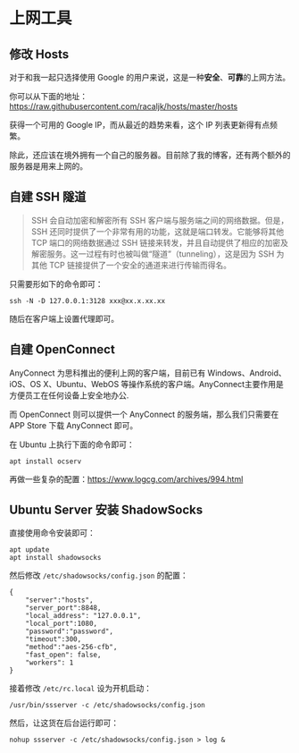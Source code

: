 上网工具
===

修改 Hosts
---

对于和我一起只选择使用 Google 的用户来说，这是一种**安全**、**可靠**的上网方法。

你可以从下面的地址：https://raw.githubusercontent.com/racaljk/hosts/master/hosts

获得一个可用的 Google IP，而从最近的趋势来看，这个 IP 列表更新得有点频繁。

除此，还应该在境外拥有一个自己的服务器。目前除了我的博客，还有两个额外的服务器是用来上网的。

自建 SSH 隧道
---

> SSH 会自动加密和解密所有 SSH 客户端与服务端之间的网络数据。但是，SSH 还同时提供了一个非常有用的功能，这就是端口转发。它能够将其他 TCP 端口的网络数据通过 SSH 链接来转发，并且自动提供了相应的加密及解密服务。这一过程有时也被叫做“隧道”（tunneling），这是因为 SSH 为其他 TCP 链接提供了一个安全的通道来进行传输而得名。

只需要形如下的命令即可：

```
ssh -N -D 127.0.0.1:3128 xxx@xx.x.xx.xx
```

随后在客户端上设置代理即可。

自建 OpenConnect
---

AnyConnect 为思科推出的便利上网的客户端，目前已有 Windows、Android、iOS、OS X、Ubuntu、WebOS 等操作系统的客户端。AnyConnect主要作用是方便员工在任何设备上安全地办公.

而 OpenConnect 则可以提供一个 AnyConnect 的服务端，那么我们只需要在 APP Store 下载 AnyConnect 即可。

在 Ubuntu 上执行下面的命令即可：

```
apt install ocserv
```

再做一些复杂的配置：https://www.logcg.com/archives/994.html

Ubuntu Server 安装 ShadowSocks
---

直接使用命令安装即可：

```
apt update
apt install shadowsocks
```

然后修改 `/etc/shadowsocks/config.json` 的配置：

```
{
    "server":"hosts",
    "server_port":8848,
    "local_address": "127.0.0.1",
    "local_port":1080,
    "password":"password",
    "timeout":300,
    "method":"aes-256-cfb",
    "fast_open": false,
    "workers": 1
}
```

接着修改 `/etc/rc.local` 设为开机启动：

```
/usr/bin/ssserver -c /etc/shadowsocks/config.json
```

然后，让这货在后台运行即可：

```
nohup ssserver -c /etc/shadowsocks/config.json > log &
```
